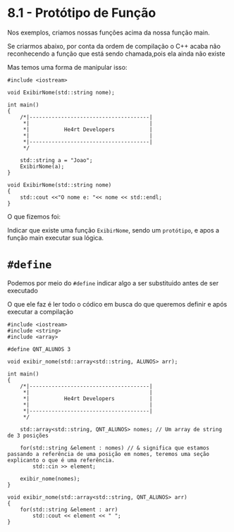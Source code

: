 # 8.1 - Protótipo de Função

Nos exemplos, criamos nossas funções acima da nossa função main.

Se criarmos abaixo, por conta da ordem de compilação o C++ acaba não reconhecendo a função que está sendo chamada,pois ela ainda não existe

Mas temos uma forma de manipular isso:

```cpp{0}
#include <iostream>

void ExibirNome(std::string nome);

int main() 
{
    /*|--------------------------------------|
     *|                                      |
     *|           He4rt Developers           |
     *|                                      |
     *|--------------------------------------|
     */

    std::string a = "Joao";
    ExibirNome(a);
}

void ExibirNome(std::string nome) 
{
    std::cout <<"O nome e: "<< nome << std::endl;
}
```

O que fizemos foi:

Indicar que existe uma função `ExibirNome`, sendo um `protótipo`, e apos a função main executar sua lógica.

# `#define`

Podemos por meio do `#define` indicar algo a ser substituido antes de ser executado

O que ele faz é ler todo o códico em busca do que queremos definir e após executar a compilação


```cpp{0}
#include <iostream>
#include <string>
#include <array>

#define QNT_ALUNOS 3

void exibir_nome(std::array<std::string, ALUNOS> arr);

int main() 
{
    /*|--------------------------------------|
     *|                                      |
     *|           He4rt Developers           |
     *|                                      |
     *|--------------------------------------|
     */

    std::array<std::string, QNT_ALUNOS> nomes; // Um array de string de 3 posições

    for(std::string &element : nomes) // & significa que estamos passando a referência de uma posição em nomes, teremos uma seção explicanto o que é uma referência.
        std::cin >> element;

    exibir_nome(nomes);
}

void exibir_nome(std::array<std::string, QNT_ALUNOS> arr) 
{
    for(std::string &element : arr)
        std::cout << element << " ";
}
```